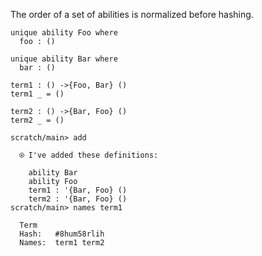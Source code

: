 The order of a set of abilities is normalized before hashing.

``` unison :hide
unique ability Foo where
  foo : ()

unique ability Bar where
  bar : ()

term1 : () ->{Foo, Bar} ()
term1 _ = ()

term2 : () ->{Bar, Foo} ()
term2 _ = ()
```

``` ucm
scratch/main> add

  ⍟ I've added these definitions:

    ability Bar
    ability Foo
    term1 : '{Bar, Foo} ()
    term2 : '{Bar, Foo} ()
scratch/main> names term1

  Term
  Hash:   #8hum58rlih
  Names:  term1 term2
```
